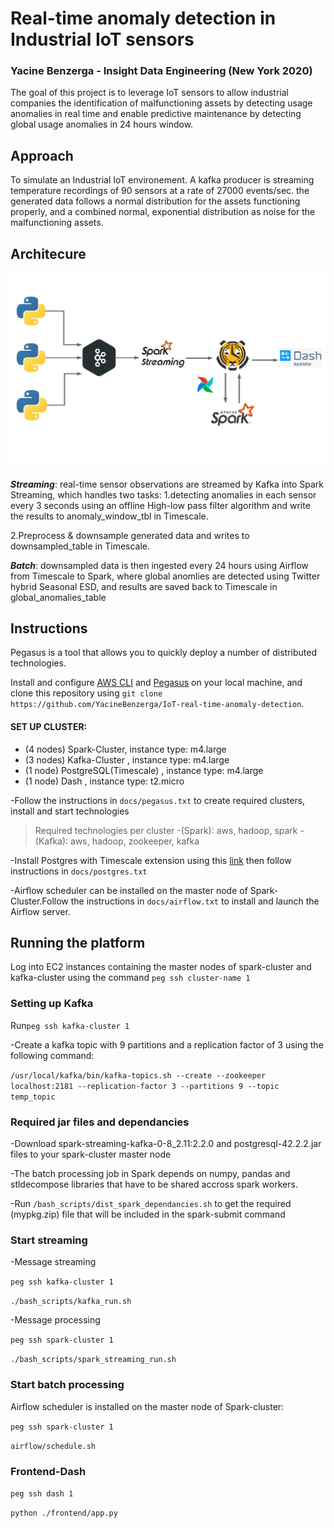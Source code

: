 # Real-time anomaly detection in Industrial IoT sensors
### Yacine Benzerga - Insight Data Engineering (New York 2020)

The goal of this project is to leverage IoT sensors to allow industrial companies the identification of malfunctioning assets by detecting usage anomalies in real time and enable predictive maintenance by detecting global usage anomalies in 24 hours window.


## Approach
To simulate an Industrial IoT environement. A kafka producer is streaming temperature recordings of 90 sensors at a rate of 27000 events/sec. the generated data follows a normal distribution for the assets functioning properly, and a combined normal, exponential distribution as noise for the malfunctioning assets.   

## Architecure

![Pipeline Architecture](docs/final_pipeline.jpeg)


***Streaming***: real-time sensor observations are streamed by Kafka into Spark Streaming, which handles two tasks: 
 1.detecting anomalies in each sensor every 3 seconds using an offline High-low pass filter algorithm and write the results to  anomaly_window_tbl in Timescale.
 
2.Preprocess & downsample generated data and writes to downsampled_table in Timescale.


***Batch***: downsampled data is then ingested every 24 hours using Airflow from Timescale to Spark, where global anomlies are detected using Twitter hybrid Seasonal ESD, and results are saved back to Timescale in global_anomalies_table

## Instructions 

Pegasus is a tool that allows you to quickly deploy a number of distributed technologies.

Install and configure [AWS CLI](https://aws.amazon.com/cli/) and [Pegasus](https://github.com/InsightDataScience/pegasus) on your local machine, and clone this repository using
`git clone https://github.com/YacineBenzerga/IoT-real-time-anomaly-detection`.

#### SET UP CLUSTER:
- (4 nodes) Spark-Cluster, instance type: m4.large
- (3 nodes) Kafka-Cluster , instance type: m4.large
- (1 node) PostgreSQL(Timescale) , instance type: m4.large
- (1 node) Dash , instance type: t2.micro

-Follow the instructions in `docs/pegasus.txt` to create required clusters, install and start technologies

>Required technologies per cluster
-(Spark): aws, hadoop, spark
-(Kafka): aws, hadoop, zookeeper, kafka

-Install Postgres with Timescale extension using this [link](https://docs.timescale.com/latest/getting-started/installation/ubuntu/installation-apt-ubuntu) then follow instructions in `docs/postgres.txt`

-Airflow scheduler can be installed on the master node of Spark-Cluster.Follow the instructions in `docs/airflow.txt` to install and launch the Airflow server.



## Running the platform

Log into EC2 instances containing the master nodes of spark-cluster and kafka-cluster using
the command `peg ssh cluster-name 1`

### Setting up Kafka
Run`peg ssh kafka-cluster 1`

-Create a kafka topic with 9 partitions and a replication factor of 3 using the following command:

`/usr/local/kafka/bin/kafka-topics.sh --create --zookeeper localhost:2181 --replication-factor 3 --partitions 9 --topic temp_topic`

### Required jar files and dependancies
-Download spark-streaming-kafka-0-8_2.11:2.2.0 and postgresql-42.2.2.jar files to your spark-cluster master node

-The batch processing job in Spark depends on numpy, pandas and stldecompose libraries that have to be shared accross spark workers.

-Run `/bash_scripts/dist_spark_dependancies.sh` to get the required (mypkg.zip) file that will be included in the spark-submit command

### Start streaming
-Message streaming

`peg ssh kafka-cluster 1`

`./bash_scripts/kafka_run.sh` 

-Message processing

`peg ssh spark-cluster 1`

`./bash_scripts/spark_streaming_run.sh` 

### Start batch processing
Airflow scheduler is installed on the master node of Spark-cluster:

`peg ssh spark-cluster 1`

`airflow/schedule.sh`

### Frontend-Dash
`peg ssh dash 1`

`python ./frontend/app.py`
